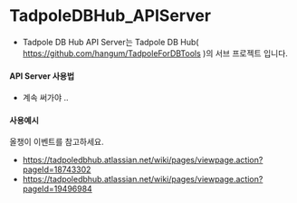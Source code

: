# TadpoleDBHub_APIServer
- Tadpole DB Hub API Server는 Tadpole DB Hub( https://github.com/hangum/TadpoleForDBTools )의 서브 프로젝트 입니다. 

#### API Server 사용법
- 계속 써가야 .. 

#### 사용예시
올챙이 이벤트를 참고하세요.
- https://tadpoledbhub.atlassian.net/wiki/pages/viewpage.action?pageId=18743302 
- https://tadpoledbhub.atlassian.net/wiki/pages/viewpage.action?pageId=19496984
